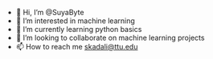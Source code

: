 - 👋 Hi, I’m @SuyaByte
- 👀 I’m interested in machine learning
- 🌱 I’m currently learning python basics
- 💞️ I’m looking to collaborate on machine learning projects
- 📫 How to reach me skadali@ttu.edu

<!---
SuyaByte/SuyaByte is a ✨ special ✨ repository because its `README.md` (this file) appears on your GitHub profile.
You can click the Preview link to take a look at your changes.
--->
